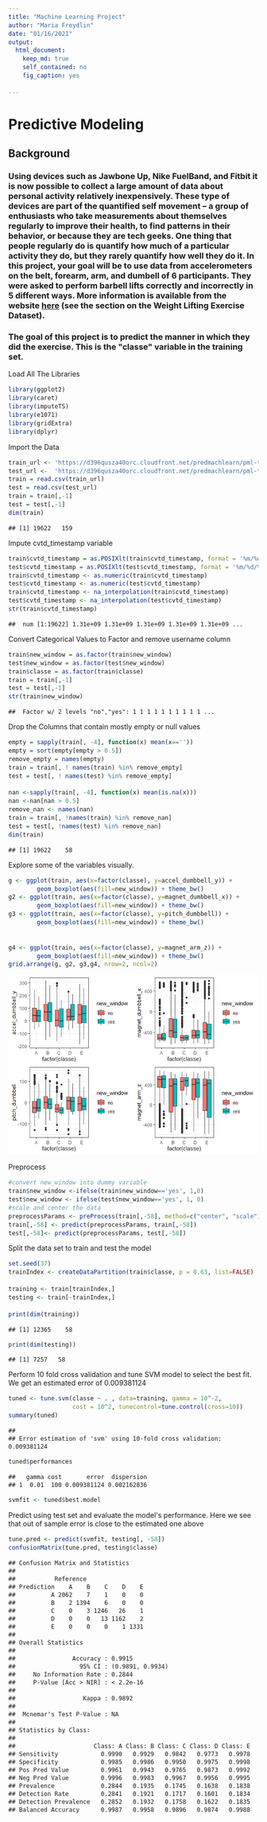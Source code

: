```yaml
---
title: "Machine Learning Project"
author: "Maria Freydlin"
date: "01/16/2021"
output:
  html_document:
    keep_md: true
    self_contained: no
    fig_caption: yes
   
---
```





# Predictive Modeling 

## Background

### Using devices such as Jawbone Up, Nike FuelBand, and Fitbit it is now possible to collect a large amount of data about personal activity relatively inexpensively. These type of devices are part of the quantified self movement – a group of enthusiasts who take measurements about themselves regularly to improve their health, to find patterns in their behavior, or because they are tech geeks. One thing that people regularly do is quantify how much of a particular activity they do, but they rarely quantify how well they do it. In this project, your goal will be to use data from accelerometers on the belt, forearm, arm, and dumbell of 6 participants. They were asked to perform barbell lifts correctly and incorrectly in 5 different ways. More information is available from the website [here](http://groupware.les.inf.puc-rio.br/har) (see the section on the Weight Lifting Exercise Dataset). 

### The goal of this project is to predict the manner in which they did the exercise. This is the "classe" variable in the training set. 

Load All The Libraries


```r
library(ggplot2)
library(caret)
library(imputeTS)
library(e1071)
library(gridExtra)
library(dplyr)
```

Import the Data


```r
train_url <- 'https://d396qusza40orc.cloudfront.net/predmachlearn/pml-training.csv'
test_url <-  'https://d396qusza40orc.cloudfront.net/predmachlearn/pml-testing.csv'
train = read.csv(train_url)
test = read.csv(test_url)
train = train[,-1]
test = test[,-1]
dim(train)
```

```
## [1] 19622   159
```

Impute cvtd_timestamp variable


```r
train$cvtd_timestamp = as.POSIXlt(train$cvtd_timestamp, format = '%m/%d/%Y %H:%M')
test$cvtd_timestamp = as.POSIXlt(test$cvtd_timestamp, format = '%m/%d/%Y %H:%M')
train$cvtd_timestamp <- as.numeric(train$cvtd_timestamp)
test$cvtd_timestamp <- as.numeric(test$cvtd_timestamp)
train$cvtd_timestamp <- na_interpolation(train$cvtd_timestamp)
test$cvtd_timestamp <- na_interpolation(test$cvtd_timestamp)
str(train$cvtd_timestamp)
```

```
##  num [1:19622] 1.31e+09 1.31e+09 1.31e+09 1.31e+09 1.31e+09 ...
```

Convert Categorical Values to Factor and remove username column


```r
train$new_window = as.factor(train$new_window)
test$new_window = as.factor(test$new_window)
train$classe = as.factor(train$classe)
train = train[,-1]
test = test[,-1]
str(train$new_window)
```

```
##  Factor w/ 2 levels "no","yes": 1 1 1 1 1 1 1 1 1 1 ...
```

Drop the Columns that contain mostly empty or null values


```r
empty = sapply(train[, -4], function(x) mean(x==''))
empty = sort(empty[empty > 0.5])
remove_empty = names(empty)
train = train[, ! names(train) %in% remove_empty]
test = test[, ! names(test) %in% remove_empty]

nan <-sapply(train[, -4], function(x) mean(is.na(x)))
nan <-nan[nan > 0.5]
remove_nan <- names(nan)
train = train[, !names(train) %in% remove_nan]
test = test[, !names(test) %in% remove_nan]
dim(train)
```

```
## [1] 19622    58
```

Explore some of the variables visually.


```r
g <- ggplot(train, aes(x=factor(classe), y=accel_dumbbell_y)) + 
        geom_boxplot(aes(fill=new_window)) + theme_bw()
g2 <- ggplot(train, aes(x=factor(classe), y=magnet_dumbbell_x)) + 
        geom_boxplot(aes(fill=new_window)) + theme_bw()
g3 <- ggplot(train, aes(x=factor(classe), y=pitch_dumbbell)) + 
        geom_boxplot(aes(fill=new_window)) + theme_bw()


g4 <- ggplot(train, aes(x=factor(classe), y=magnet_arm_z)) + 
        geom_boxplot(aes(fill=new_window)) + theme_bw()
grid.arrange(g, g2, g3,g4, nrow=2, ncol=2)
```

![](index_files/figure-html/plots-1.png)<!-- -->

Preprocess


```r
#convert new_window into dummy variable
train$new_window <-ifelse(train$new_window=='yes', 1,0)
test$new_window <- ifelse(test$new_window=='yes', 1, 0)
#scale and center the data
preprocessParams <- preProcess(train[,-58], method=c("center", "scale"))
train[,-58] <- predict(preprocessParams, train[,-58])
test[,-58]<- predict(preprocessParams, test[,-58])
```

Split the data set to train and test the model


```r
set.seed(37)
trainIndex <- createDataPartition(train$classe, p = 0.63, list=FALSE)

training <- train[trainIndex,]
testing <- train[-trainIndex,]

print(dim(training))
```

```
## [1] 12365    58
```

```r
print(dim(testing))
```

```
## [1] 7257   58
```

Perform 10 fold cross validation and tune SVM model to select the best fit. We get an estimated error of 0.009381124


```r
tuned <- tune.svm(classe ~ . , data=training, gamma = 10^-2, 
                  cost = 10^2, tunecontrol=tune.control(cross=10))
summary(tuned)
```

```
## 
## Error estimation of 'svm' using 10-fold cross validation: 0.009381124
```

```r
tuned$performances
```

```
##   gamma cost       error  dispersion
## 1  0.01  100 0.009381124 0.002162836
```

```r
svmfit <- tuned$best.model
```

Predict using test set and evaluate the model's performance. Here we see that out of sample error is close to the estimated one above


```r
tune.pred <- predict(svmfit, testing[, -58])
confusionMatrix(tune.pred, testing$classe)
```

```
## Confusion Matrix and Statistics
## 
##           Reference
## Prediction    A    B    C    D    E
##          A 2062    7    1    0    0
##          B    2 1394    6    0    0
##          C    0    3 1246   26    1
##          D    0    0   13 1162    2
##          E    0    0    0    1 1331
## 
## Overall Statistics
##                                           
##                Accuracy : 0.9915          
##                  95% CI : (0.9891, 0.9934)
##     No Information Rate : 0.2844          
##     P-Value [Acc > NIR] : < 2.2e-16       
##                                           
##                   Kappa : 0.9892          
##                                           
##  Mcnemar's Test P-Value : NA              
## 
## Statistics by Class:
## 
##                      Class: A Class: B Class: C Class: D Class: E
## Sensitivity            0.9990   0.9929   0.9842   0.9773   0.9978
## Specificity            0.9985   0.9986   0.9950   0.9975   0.9998
## Pos Pred Value         0.9961   0.9943   0.9765   0.9873   0.9992
## Neg Pred Value         0.9996   0.9983   0.9967   0.9956   0.9995
## Prevalence             0.2844   0.1935   0.1745   0.1638   0.1838
## Detection Rate         0.2841   0.1921   0.1717   0.1601   0.1834
## Detection Prevalence   0.2852   0.1932   0.1758   0.1622   0.1835
## Balanced Accuracy      0.9987   0.9958   0.9896   0.9874   0.9988
```
